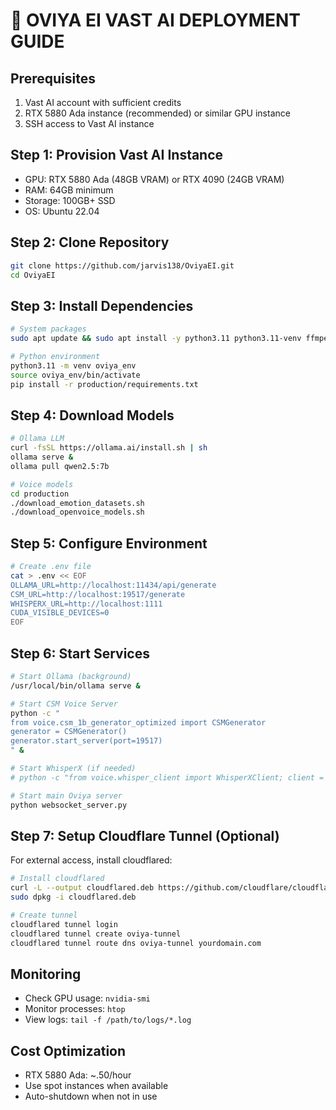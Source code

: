# 🚀 OVIYA EI VAST AI DEPLOYMENT GUIDE

## Prerequisites
1. Vast AI account with sufficient credits
2. RTX 5880 Ada instance (recommended) or similar GPU instance
3. SSH access to Vast AI instance

## Step 1: Provision Vast AI Instance
- GPU: RTX 5880 Ada (48GB VRAM) or RTX 4090 (24GB VRAM)
- RAM: 64GB minimum
- Storage: 100GB+ SSD
- OS: Ubuntu 22.04

## Step 2: Clone Repository
```bash
git clone https://github.com/jarvis138/OviyaEI.git
cd OviyaEI
```

## Step 3: Install Dependencies
```bash
# System packages
sudo apt update && sudo apt install -y python3.11 python3.11-venv ffmpeg build-essential

# Python environment
python3.11 -m venv oviya_env
source oviya_env/bin/activate
pip install -r production/requirements.txt
```

## Step 4: Download Models
```bash
# Ollama LLM
curl -fsSL https://ollama.ai/install.sh | sh
ollama serve &
ollama pull qwen2.5:7b

# Voice models
cd production
./download_emotion_datasets.sh
./download_openvoice_models.sh
```

## Step 5: Configure Environment
```bash
# Create .env file
cat > .env << EOF
OLLAMA_URL=http://localhost:11434/api/generate
CSM_URL=http://localhost:19517/generate
WHISPERX_URL=http://localhost:1111
CUDA_VISIBLE_DEVICES=0
EOF
```

## Step 6: Start Services
```bash
# Start Ollama (background)
/usr/local/bin/ollama serve &

# Start CSM Voice Server
python -c "
from voice.csm_1b_generator_optimized import CSMGenerator
generator = CSMGenerator()
generator.start_server(port=19517)
" &

# Start WhisperX (if needed)
# python -c "from voice.whisper_client import WhisperXClient; client = WhisperXClient(); client.start_server(port=1111)" &

# Start main Oviya server
python websocket_server.py
```

## Step 7: Setup Cloudflare Tunnel (Optional)
For external access, install cloudflared:
```bash
# Install cloudflared
curl -L --output cloudflared.deb https://github.com/cloudflare/cloudflared/releases/latest/download/cloudflared-linux-amd64.deb
sudo dpkg -i cloudflared.deb

# Create tunnel
cloudflared tunnel login
cloudflared tunnel create oviya-tunnel
cloudflared tunnel route dns oviya-tunnel yourdomain.com
```

## Monitoring
- Check GPU usage: `nvidia-smi`
- Monitor processes: `htop`
- View logs: `tail -f /path/to/logs/*.log`

## Cost Optimization
- RTX 5880 Ada: ~.50/hour
- Use spot instances when available
- Auto-shutdown when not in use

